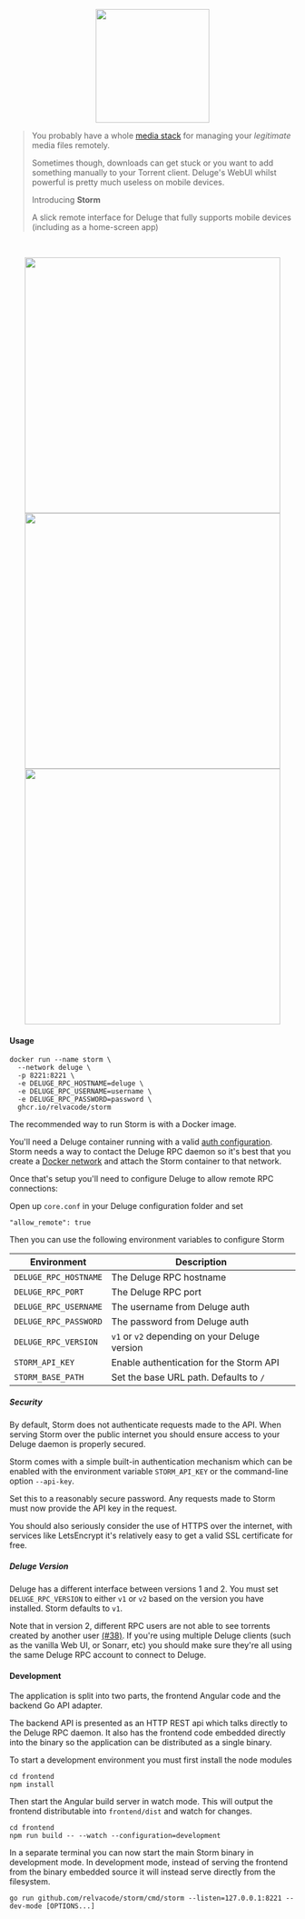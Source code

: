 
<p align="middle"><img src="frontend/src/assets/logo.svg" height="200"/></p>


> You probably have a whole [media stack](https://github.com/relvacode/mediastack) for managing your _legitimate_ media files remotely.
>
> Sometimes though, downloads can get stuck or you want to add something manually to your Torrent client. Deluge's WebUI whilst powerful is pretty much useless on mobile devices.
>
> Introducing __Storm__
>
> A slick remote interface for Deluge that fully supports mobile devices (including as a home-screen app)

&nbsp;

<p float="left" align="middle">
<img src="_docs/example-torrent-view.jpg" height="450"/>
<img src="_docs/example-add-torrent-menu.jpg" height="450"/>
<img src="_docs/example-filter-state.jpg" height="450"/>
</p>

#### Usage

```
docker run --name storm \
  --network deluge \
  -p 8221:8221 \
  -e DELUGE_RPC_HOSTNAME=deluge \
  -e DELUGE_RPC_USERNAME=username \
  -e DELUGE_RPC_PASSWORD=password \
  ghcr.io/relvacode/storm
```


The recommended way to run Storm is with a Docker image. 

You'll need a Deluge container running with a valid [auth configuration](https://dev.deluge-torrent.org/wiki/UserGuide/Authentication). 
Storm needs a way to contact the Deluge RPC daemon so it's best that you create a [Docker network](https://docs.docker.com/engine/tutorials/networkingcontainers/) and attach the Storm container to that network.

Once that's setup you'll need to configure Deluge to allow remote RPC connections:

Open up `core.conf` in your Deluge configuration folder and set

```
"allow_remote": true
```

Then you can use the following environment variables to configure Storm

| Environment | Description |
| ----------- | ----------- |
| `DELUGE_RPC_HOSTNAME` | The Deluge RPC hostname |
| `DELUGE_RPC_PORT` | The Deluge RPC port |
| `DELUGE_RPC_USERNAME` | The username from Deluge auth |
| `DELUGE_RPC_PASSWORD` | The password from Deluge auth |
| `DELUGE_RPC_VERSION` | `v1` or `v2` depending on your Deluge version |
| `STORM_API_KEY` | Enable authentication for the Storm API |
| `STORM_BASE_PATH` | Set the base URL path. Defaults to `/` |

##### Security

By default, Storm does not authenticate requests made to the API. When serving Storm over the public internet you should ensure access to your Deluge daemon is properly secured.

Storm comes with a simple built-in authentication mechanism which can be enabled with the environment variable `STORM_API_KEY` or the command-line option `--api-key`.

Set this to a reasonably secure password. Any requests made to Storm must now provide the API key in the request.

You should also seriously consider the use of HTTPS over the internet, with services like LetsEncrypt it's relatively easy to get a valid SSL certificate for free.

##### Deluge Version

Deluge has a different interface between versions 1 and 2. You must set `DELUGE_RPC_VERSION` to either `v1` or `v2` based on the version you have installed. Storm defaults to `v1`.

Note that in version 2, different RPC users are not able to see torrents created by another user [(#38)](https://github.com/relvacode/storm/issues/38). If you're using multiple Deluge clients (such as the vanilla Web UI, or Sonarr, etc) you should make sure they're all using the same Deluge RPC account to connect to Deluge.

#### Development

The application is split into two parts, the frontend Angular code and the backend Go API adapter.

The backend API is presented as an HTTP REST api which talks directly to the Deluge RPC daemon.
It also has the frontend code embedded directly into the binary so the application can be distributed as a single binary.

To start a development environment you must first install the node modules

```
cd frontend
npm install
```

Then start the Angular build server in watch mode. This will output the frontend distributable into `frontend/dist` and watch for changes.

```
cd frontend
npm run build -- --watch --configuration=development
```

In a separate terminal you can now start the main Storm binary in development mode.
In development mode, instead of serving the frontend from the binary embedded source it will instead serve directly from the filesystem.

```
go run github.com/relvacode/storm/cmd/storm --listen=127.0.0.1:8221 --dev-mode [OPTIONS...]
```